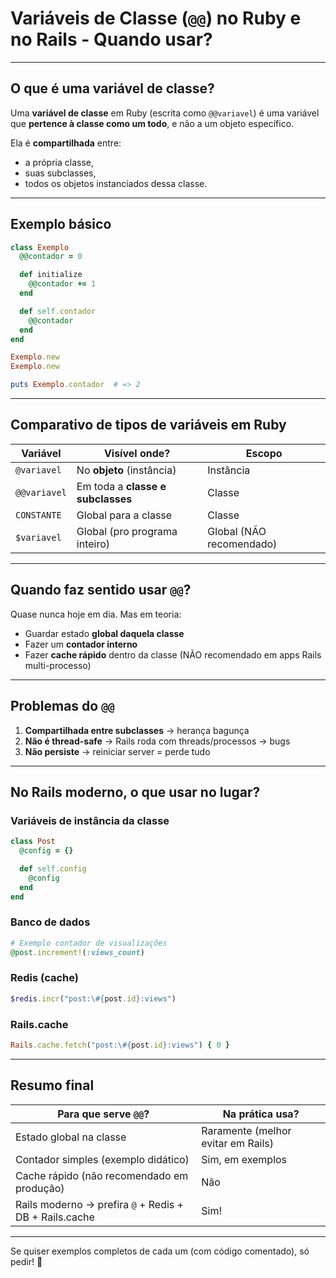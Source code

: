 # Variáveis de Classe (`@@`) no Ruby e no Rails - Quando usar?

---

## O que é uma variável de classe?

Uma **variável de classe** em Ruby (escrita como `@@variavel`) é uma variável que **pertence à classe como um todo**, e não a um objeto específico.

Ela é **compartilhada** entre:

* a própria classe,
* suas subclasses,
* todos os objetos instanciados dessa classe.

---

## Exemplo básico

```ruby
class Exemplo
  @@contador = 0

  def initialize
    @@contador += 1
  end

  def self.contador
    @@contador
  end
end

Exemplo.new
Exemplo.new

puts Exemplo.contador  # => 2
```

---

## Comparativo de tipos de variáveis em Ruby

| Variável     | Visível onde?                     | Escopo                   |
| ------------ | --------------------------------- | ------------------------ |
| `@variavel`  | No **objeto** (instância)         | Instância                |
| `@@variavel` | Em toda a **classe e subclasses** | Classe                   |
| `CONSTANTE`  | Global para a classe              | Classe                   |
| `$variavel`  | Global (pro programa inteiro)     | Global (NÃO recomendado) |

---

## Quando **faz sentido usar `@@`?**

Quase nunca hoje em dia. Mas em teoria:

* Guardar estado **global daquela classe**
* Fazer um **contador interno**
* Fazer **cache rápido** dentro da classe (NÃO recomendado em apps Rails multi-processo)

---

## Problemas do `@@`

1. **Compartilhada entre subclasses** → herança bagunça
2. **Não é thread-safe** → Rails roda com threads/processos → bugs
3. **Não persiste** → reiniciar server = perde tudo

---

## No Rails moderno, o que usar no lugar?

### Variáveis de instância da classe

```ruby
class Post
  @config = {}

  def self.config
    @config
  end
end
```

### Banco de dados

```ruby
# Exemplo contador de visualizações
@post.increment!(:views_count)
```

### Redis (cache)

```ruby
$redis.incr("post:\#{post.id}:views")
```

### Rails.cache

```ruby
Rails.cache.fetch("post:\#{post.id}:views") { 0 }
```

---

## Resumo final

| Para que serve `@@`?                                   | Na prática usa?                    |
| ------------------------------------------------------ | ---------------------------------- |
| Estado global na classe                                | Raramente (melhor evitar em Rails) |
| Contador simples (exemplo didático)                    | Sim, em exemplos                   |
| Cache rápido (não recomendado em produção)             | Não                                |
| Rails moderno → prefira `@` + Redis + DB + Rails.cache | Sim!                               |

---

Se quiser exemplos completos de cada um (com código comentado), só pedir! 🚀
